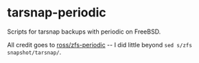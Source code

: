 # tarsnap-periodic
Scripts for tarsnap backups with periodic on FreeBSD.

All credit goes to [ross/zfs-periodic](https://github.com/ross/zfs-periodic) -- I did little beyond `sed s/zfs snapshot/tarsnap/`.
